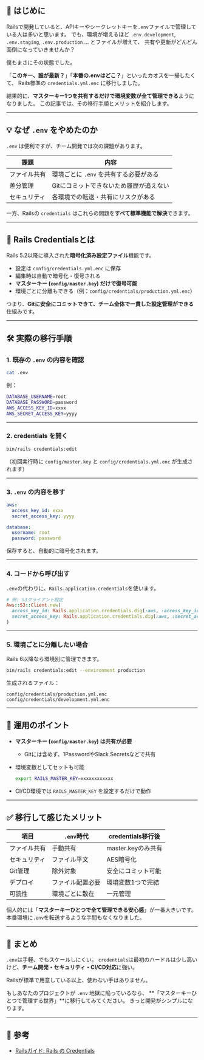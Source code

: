 ## 💬 はじめに

Railsで開発していると、APIキーやシークレットキーを`.env`ファイルで管理している人は多いと思います。
でも、環境が増えるほど `.env.development`, `.env.staging`, `.env.production` ... とファイルが増えて、
共有や更新がどんどん面倒になっていきませんか？

僕もまさにその状態でした。

「**このキー、誰が最新？**」「**本番の.envはどこ？**」といったカオスを一掃したくて、
Rails標準の `credentials.yml.enc` に移行しました。

結果的に、**マスターキー1つを共有するだけで環境変数が全て管理できる**ようになりました。
この記事では、その移行手順とメリットを紹介します。

---

## 💡 なぜ `.env` をやめたのか

`.env` は便利ですが、チーム開発では次の課題があります。

| 課題     | 内容                      |
| ------ | ----------------------- |
| ファイル共有 | 環境ごとに `.env` を共有する必要がある |
| 差分管理   | Gitにコミットできないため履歴が追えない   |
| セキュリティ | 各環境での転送・共有にリスクがある       |

一方、Railsの `credentials` はこれらの問題を**すべて標準機能で解決**できます。

---

## 🔐 Rails Credentialsとは

Rails 5.2以降に導入された**暗号化済み設定ファイル**機能です。

* 設定は `config/credentials.yml.enc` に保存
* 編集時は自動で暗号化・復号される
* **マスターキー (`config/master.key`) だけで復号可能**
* 環境ごとに分離もできる（例：`config/credentials/production.yml.enc`）

つまり、**Gitに安全にコミットできて、チーム全体で一貫した設定管理ができる**仕組みです。

---

## 🛠️ 実際の移行手順

### 1. 既存の `.env` の内容を確認

```bash
cat .env
```

例：

```bash
DATABASE_USERNAME=root
DATABASE_PASSWORD=password
AWS_ACCESS_KEY_ID=xxxx
AWS_SECRET_ACCESS_KEY=yyyy
```

---

### 2. credentials を開く

```bash
bin/rails credentials:edit
```

（初回実行時に `config/master.key` と `config/credentials.yml.enc` が生成されます）

---

### 3. `.env` の内容を移す

```yaml
aws:
  access_key_id: xxxx
  secret_access_key: yyyy

database:
  username: root
  password: password
```

保存すると、自動的に暗号化されます。

---

### 4. コードから呼び出す

`.env`の代わりに、`Rails.application.credentials`を使います。

```ruby
# 例: S3クライアント設定
Aws::S3::Client.new(
  access_key_id: Rails.application.credentials.dig(:aws, :access_key_id),
  secret_access_key: Rails.application.credentials.dig(:aws, :secret_access_key)
)
```

---

### 5. 環境ごとに分離したい場合

Rails 6以降なら環境別に管理できます。

```bash
bin/rails credentials:edit --environment production
```

生成されるファイル：

```
config/credentials/production.yml.enc
config/credentials/development.yml.enc
```

---

## 🚀 運用のポイント

* **マスターキー (`config/master.key`) は共有が必要**

  * Gitには含めず、1PasswordやSlack Secretsなどで共有
* 環境変数としてセットも可能

  ```bash
  export RAILS_MASTER_KEY=xxxxxxxxxxxx
  ```
* CI/CD環境では `RAILS_MASTER_KEY` を設定するだけで動作

---

## ✅ 移行して感じたメリット

| 項目     | `.env`時代 | credentials移行後 |
| ------ | -------- | -------------- |
| ファイル共有 | 手動共有     | master.keyのみ共有 |
| セキュリティ | ファイル平文   | AES暗号化         |
| Git管理  | 除外対象     | 安全にコミット可能      |
| デプロイ   | ファイル配置必要 | 環境変数1つで完結      |
| 可読性    | 環境ごとに散在  | 一元管理           |

個人的には「**マスターキーひとつで全て管理できる安心感**」が一番大きいです。
本番環境に`.env`を転送するような手間もなくなりました。

---

## 🧭 まとめ

`.env`は手軽、でもスケールしにくい。
`credentials`は最初のハードルは少し高いけど、**チーム開発・セキュリティ・CI/CD対応**に強い。

Railsが標準で用意している以上、使わない手はありません。

もしあなたのプロジェクトが `.env` 地獄に陥っているなら、
**「マスターキーひとつで管理する世界」**に移行してみてください。
きっと開発がシンプルになります。

---

## 🧰 参考

* [Railsガイド: Rails の Credentials](https://railsguides.jp/security.html#%E8%A8%AD%E5%AE%9A%E3%81%AE%E6%9A%97%E5%8F%B7%E5%8C%96)
